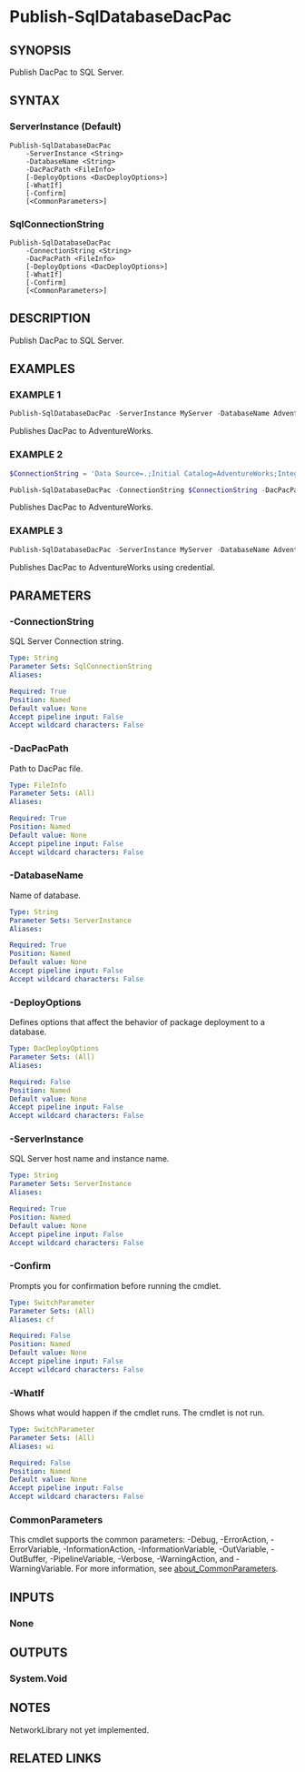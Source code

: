 ﻿---
external help file: SqlServerTools-help.xml
Module Name: SqlServerTools
online version:
schema: 2.0.0
---

# Publish-SqlDatabaseDacPac

## SYNOPSIS
Publish DacPac to SQL Server.

## SYNTAX

### ServerInstance (Default)
```
Publish-SqlDatabaseDacPac
	-ServerInstance <String>
	-DatabaseName <String>
	-DacPacPath <FileInfo>
	[-DeployOptions <DacDeployOptions>]
	[-WhatIf]
	[-Confirm]
	[<CommonParameters>]
```

### SqlConnectionString
```
Publish-SqlDatabaseDacPac
	-ConnectionString <String>
	-DacPacPath <FileInfo>
	[-DeployOptions <DacDeployOptions>]
	[-WhatIf]
	[-Confirm]
	[<CommonParameters>]
```

## DESCRIPTION
Publish DacPac to SQL Server.

## EXAMPLES

### EXAMPLE 1
```powershell
Publish-SqlDatabaseDacPac -ServerInstance MyServer -DatabaseName AdventureWorks -DacPacPath C:\Database.dacpac
```

Publishes DacPac to AdventureWorks.

### EXAMPLE 2
```powershell
$ConnectionString = 'Data Source=.;Initial Catalog=AdventureWorks;Integrated Security=True;'

Publish-SqlDatabaseDacPac -ConnectionString $ConnectionString -DacPacPath C:\Database.dacpac
```

Publishes DacPac to AdventureWorks.

### EXAMPLE 3
```powershell
Publish-SqlDatabaseDacPac -ServerInstance MyServer -DatabaseName AdventureWorks -Credential $(Get-Credential) -DacPacPath C:\Database.dacpac
```

Publishes DacPac to AdventureWorks using credential.

## PARAMETERS

### -ConnectionString
SQL Server Connection string.

```yaml
Type: String
Parameter Sets: SqlConnectionString
Aliases:

Required: True
Position: Named
Default value: None
Accept pipeline input: False
Accept wildcard characters: False
```

### -DacPacPath
Path to DacPac file.

```yaml
Type: FileInfo
Parameter Sets: (All)
Aliases:

Required: True
Position: Named
Default value: None
Accept pipeline input: False
Accept wildcard characters: False
```

### -DatabaseName
Name of database.

```yaml
Type: String
Parameter Sets: ServerInstance
Aliases:

Required: True
Position: Named
Default value: None
Accept pipeline input: False
Accept wildcard characters: False
```

### -DeployOptions
Defines options that affect the behavior of package deployment to a database.

```yaml
Type: DacDeployOptions
Parameter Sets: (All)
Aliases:

Required: False
Position: Named
Default value: None
Accept pipeline input: False
Accept wildcard characters: False
```

### -ServerInstance
SQL Server host name and instance name.

```yaml
Type: String
Parameter Sets: ServerInstance
Aliases:

Required: True
Position: Named
Default value: None
Accept pipeline input: False
Accept wildcard characters: False
```

### -Confirm
Prompts you for confirmation before running the cmdlet.

```yaml
Type: SwitchParameter
Parameter Sets: (All)
Aliases: cf

Required: False
Position: Named
Default value: None
Accept pipeline input: False
Accept wildcard characters: False
```

### -WhatIf
Shows what would happen if the cmdlet runs.
The cmdlet is not run.

```yaml
Type: SwitchParameter
Parameter Sets: (All)
Aliases: wi

Required: False
Position: Named
Default value: None
Accept pipeline input: False
Accept wildcard characters: False
```

### CommonParameters
This cmdlet supports the common parameters: -Debug, -ErrorAction, -ErrorVariable, -InformationAction, -InformationVariable, -OutVariable, -OutBuffer, -PipelineVariable, -Verbose, -WarningAction, and -WarningVariable. For more information, see [about_CommonParameters](http://go.microsoft.com/fwlink/?LinkID=113216).

## INPUTS

### None

## OUTPUTS

### System.Void

## NOTES
NetworkLibrary not yet implemented.

## RELATED LINKS
